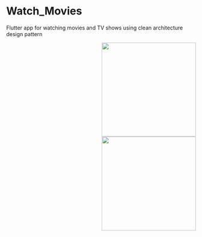 # Watch_Movies
Flutter app for watching movies and TV shows using clean architecture design pattern  

<img width="250" align="right" src="https://github.com/user-attachments/assets/640fd9f9-e90e-4382-af9c-42fc43583f65">

<img width="250" align="right" src="https://github.com/user-attachments/assets/beaa1f7a-b041-465a-bd6c-9b34ec1048a5">
